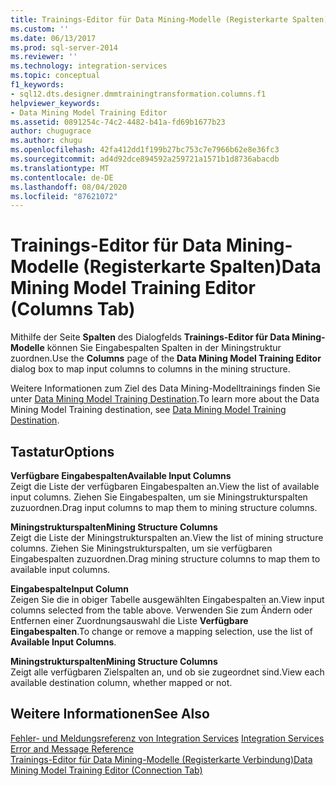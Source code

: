 ```yaml
---
title: Trainings-Editor für Data Mining-Modelle (Registerkarte Spalten) | Microsoft-Dokumentation
ms.custom: ''
ms.date: 06/13/2017
ms.prod: sql-server-2014
ms.reviewer: ''
ms.technology: integration-services
ms.topic: conceptual
f1_keywords:
- sql12.dts.designer.dmmtrainingtransformation.columns.f1
helpviewer_keywords:
- Data Mining Model Training Editor
ms.assetid: 0891254c-74c2-4482-b41a-fd69b1677b23
author: chugugrace
ms.author: chugu
ms.openlocfilehash: 42fa412dd1f199b27bc753c7e7966b62e8e36fc3
ms.sourcegitcommit: ad4d92dce894592a259721a1571b1d8736abacdb
ms.translationtype: MT
ms.contentlocale: de-DE
ms.lasthandoff: 08/04/2020
ms.locfileid: "87621072"
---
```

# <a name="data-mining-model-training-editor-columns-tab"></a><span data-ttu-id="dda11-102">Trainings-Editor für Data Mining-Modelle (Registerkarte Spalten)</span><span class="sxs-lookup"><span data-stu-id="dda11-102">Data Mining Model Training Editor (Columns Tab)</span></span>
  <span data-ttu-id="dda11-103">Mithilfe der Seite **Spalten** des Dialogfelds **Trainings-Editor für Data Mining-Modelle** können Sie Eingabespalten Spalten in der Miningstruktur zuordnen.</span><span class="sxs-lookup"><span data-stu-id="dda11-103">Use the **Columns** page of the **Data Mining Model Training Editor** dialog box to map input columns to columns in the mining structure.</span></span>  
  
 <span data-ttu-id="dda11-104">Weitere Informationen zum Ziel des Data Mining-Modelltrainings finden Sie unter [Data Mining Model Training Destination](data-flow/data-mining-model-training-destination.md).</span><span class="sxs-lookup"><span data-stu-id="dda11-104">To learn more about the Data Mining Model Training destination, see [Data Mining Model Training Destination](data-flow/data-mining-model-training-destination.md).</span></span>  
  
## <a name="options"></a><span data-ttu-id="dda11-105">Tastatur</span><span class="sxs-lookup"><span data-stu-id="dda11-105">Options</span></span>  
 <span data-ttu-id="dda11-106">**Verfügbare Eingabespalten**</span><span class="sxs-lookup"><span data-stu-id="dda11-106">**Available Input Columns**</span></span>  
 <span data-ttu-id="dda11-107">Zeigt die Liste der verfügbaren Eingabespalten an.</span><span class="sxs-lookup"><span data-stu-id="dda11-107">View the list of available input columns.</span></span> <span data-ttu-id="dda11-108">Ziehen Sie Eingabespalten, um sie Miningstrukturspalten zuzuordnen.</span><span class="sxs-lookup"><span data-stu-id="dda11-108">Drag input columns to map them to mining structure columns.</span></span>  
  
 <span data-ttu-id="dda11-109">**Miningstrukturspalten**</span><span class="sxs-lookup"><span data-stu-id="dda11-109">**Mining Structure Columns**</span></span>  
 <span data-ttu-id="dda11-110">Zeigt die Liste der Miningstrukturspalten an.</span><span class="sxs-lookup"><span data-stu-id="dda11-110">View the list of mining structure columns.</span></span> <span data-ttu-id="dda11-111">Ziehen Sie Miningstrukturspalten, um sie verfügbaren Eingabespalten zuzuordnen.</span><span class="sxs-lookup"><span data-stu-id="dda11-111">Drag mining structure columns to map them to available input columns.</span></span>  
  
 <span data-ttu-id="dda11-112">**Eingabespalte**</span><span class="sxs-lookup"><span data-stu-id="dda11-112">**Input Column**</span></span>  
 <span data-ttu-id="dda11-113">Zeigen Sie die in obiger Tabelle ausgewählten Eingabespalten an.</span><span class="sxs-lookup"><span data-stu-id="dda11-113">View input columns selected from the table above.</span></span> <span data-ttu-id="dda11-114">Verwenden Sie zum Ändern oder Entfernen einer Zuordnungsauswahl die Liste **Verfügbare Eingabespalten**.</span><span class="sxs-lookup"><span data-stu-id="dda11-114">To change or remove a mapping selection, use the list of **Available Input Columns**.</span></span>  
  
 <span data-ttu-id="dda11-115">**Miningstrukturspalten**</span><span class="sxs-lookup"><span data-stu-id="dda11-115">**Mining Structure Columns**</span></span>  
 <span data-ttu-id="dda11-116">Zeigt alle verfügbaren Zielspalten an, und ob sie zugeordnet sind.</span><span class="sxs-lookup"><span data-stu-id="dda11-116">View each available destination column, whether mapped or not.</span></span>  
  
## <a name="see-also"></a><span data-ttu-id="dda11-117">Weitere Informationen</span><span class="sxs-lookup"><span data-stu-id="dda11-117">See Also</span></span>  
 <span data-ttu-id="dda11-118">[Fehler- und Meldungsreferenz von Integration Services](../../2014/integration-services/integration-services-error-and-message-reference.md) </span><span class="sxs-lookup"><span data-stu-id="dda11-118">[Integration Services Error and Message Reference](../../2014/integration-services/integration-services-error-and-message-reference.md) </span></span>  
 [<span data-ttu-id="dda11-119">Trainings-Editor für Data Mining-Modelle &#40;Registerkarte Verbindung&#41;</span><span class="sxs-lookup"><span data-stu-id="dda11-119">Data Mining Model Training Editor &#40;Connection Tab&#41;</span></span>](../../2014/integration-services/data-mining-model-training-editor-connection-tab.md)  
  
  
